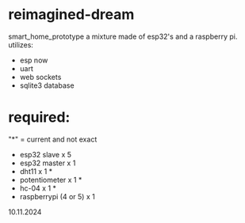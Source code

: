 # reimagined-dream
smart_home_prototype
a mixture made of esp32's and a raspberry pi. 
utilizes:
* esp now
* uart
* web sockets
* sqlite3 database

# required:
"*" = current and not exact
* esp32 slave x 5 
* esp32 master x 1
* dht11 x 1 *
* potentiometer x 1 *
* hc-04 x 1 *
* raspberrypi (4 or 5) x 1 
 
10.11.2024
